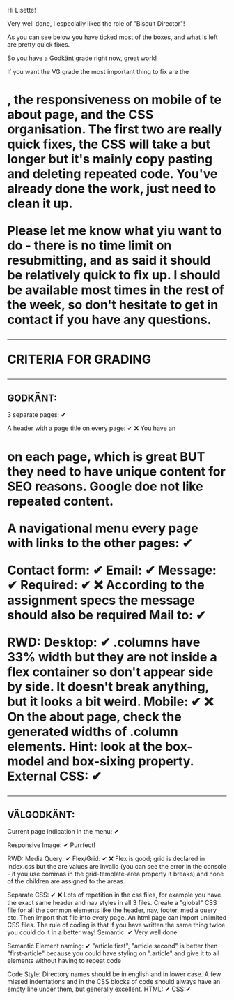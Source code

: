 Hi Lisette!

Very well done, I especially liked the role of "Biscuit Director"!

As you can see below you have ticked most of the boxes, and what is left are pretty quick fixes.

So you have a Godkänt grade right now, great work!

If you want the VG grade the most important thing to fix are the <h1>, the responsiveness on mobile of te about page, and the CSS organisation. The first two are really quick fixes, the CSS will take a but longer but it's mainly copy pasting and deleting repeated code. You've already done the work, just need to clean it up.

Please let me know what yiu want to do - there is no time limit on resubmitting, and as said it should be relatively quick to fix up. I should be available most times in the rest of the week, so don't hesitate to get in contact if you have any questions.

*************************************

CRITERIA FOR GRADING

*************************************

GODKÄNT:
-------------------------------------

3 separate pages: ✔

A header with a page title on every page: ✔ ❌
    You have an <h1> on each page, which is great BUT they need to have unique content for SEO reasons. Google doe not like repeated content.

A navigational menu every page with links to the other pages: ✔

Contact form: ✔
    Email: ✔
    Message: ✔ 
    Required: ✔ ❌
       According to the assignment specs the message should also be required
    Mail to: ✔

RWD:
    Desktop: ✔
       .columns have 33% width but they are not inside a flex container so don't appear side by side. It doesn't break anything, but it looks a bit weird.
    Mobile: ✔ ❌
        On the about page, check the generated widths of .column elements.
        Hint: look at the box-model and box-sixing property.
External CSS: ✔

-------------------------------------

VÄLGODKÄNT:
-------------------------------------

Current page indication in the menu: ✔

Responsive Image: ✔
    Purrfect!

RWD:
  Media Query: ✔
  Flex/Grid: ✔ ❌
     Flex is good; 
     grid is declared in index.css but the are values are invalid (you can see the error in the console - if you use commas in the grid-template-area property it breaks) and none of the children are assigned to the areas.

Separate CSS: ✔ ❌
    Lots of repetition in the css files, for example you have the exact same header and nav styles in all 3 files.
    Create a "global" CSS file for all the common elements like the header, nav, footer, media query etc. Then import that file into every page. An html page can import unlimited CSS files.
    The rule of coding is that if you have written the same thing twice you could do it in a better way!
  Semantic: ✔
    Very well done

Semantic Element naming: ✔
  "article first", "article second"  is better then "first-article" because you could have styling on ".article" and give it to all elements without having to repeat code

Code Style:
  Directory names should be in english and in lower case.
  A few missed indentations and in the CSS blocks of code should always have an empty line under them, but generally excellent.
  HTML: ✔
  CSS:✔